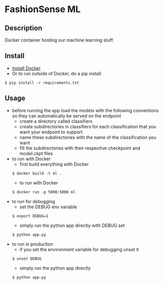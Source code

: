 # FashionSense ML

## Description
Docker container hosting our machine learning stuff.

## Install
* [Install Docker](https://docs.docker.com/engine/installation/)
* Or to run outside of Docker, do a pip install
```
$ pip install -r requirements.txt
```

## Usage
* before running the app load the models with the following conventions so they can automatically be served on the endpoint
    * create a directory called classifiers
    * create subdirectories in classifiers for each classification that you want your endpoint to support
    * name these subdirectories with the name of the classification you want
    * fill the subdirectories with their respective checkpoint and model.ckpt files
* to run with Docker
    * first build everything with Docker
    ```
    $ docker build -t ml .
    ```
    * to run with Docker
    ```
    $ docker run -p 5000:5000 ml
    ```
* to run for debugging
    * set the DEBUG env variable
    ```
    $ export DEBUG=1
    ```
    * simply run the python app directly with DEBUG set
    ```
    $ python app.py
    ```
* to run in production
    * if you set the environment variable for debugging unset it
    ```
    $ unset DEBUG
    ```
    * simply run the python app directly
    ```
    $ python app.py
    ```
